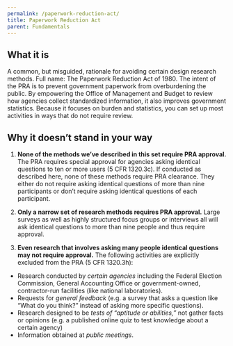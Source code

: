 ```yaml
---
permalink: /paperwork-reduction-act/
title: Paperwork Reduction Act
parent: Fundamentals
---
```


## What it is

A common, but misguided, rationale for avoiding certain design research methods. Full name: The Paperwork Reduction Act of 1980. The intent of the PRA is to prevent government paperwork from overburdening the public. By empowering the Office of Management and Budget to review how agencies collect standardized information, it also improves government statistics. Because it focuses on burden and statistics, you can set up most activities in ways that do not require review.

## Why it doesn’t stand in your way

1. **None of the methods we’ve described in this set require PRA approval.** The PRA requires special approval for agencies asking identical questions to ten or more users (5 CFR 1320.3c). If conducted as described here, none of these methods require PRA clearance. They either do not require asking identical questions of more than nine participants or don’t require asking identical questions of each participant.

2. **Only a narrow set of research methods requires PRA approval.** Large surveys as well as highly structured focus groups or interviews all will ask identical questions to more than nine people and thus require approval.

3. **Even research that involves asking many people identical questions may not require approval.** The following activities are explicitly excluded from the PRA (5 CFR 1320.3h):
 - Research conducted by _certain agencies_ including the Federal Election Commission, General Accounting Office or government-owned, contractor-run facilities (like national laboratories).
 - Requests for _general feedback_ (e.g. a survey that asks a question like “What do you think?” instead of asking more specific questions).
 - Research designed to be _tests of “aptitude or abilities,”_ not gather facts or opinions (e.g. a published online quiz to test knowledge about a certain agency)
 - Information obtained at _public meetings_.
